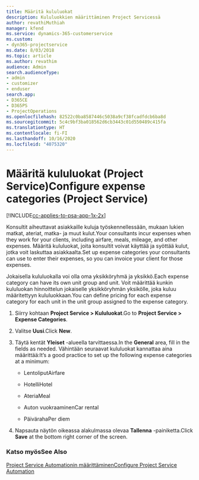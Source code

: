 ```yaml
---
title: Määritä kululuokat
description: Kululuokkien määrittäminen Project Servicessä
author: revathiMuthiah
manager: kfend
ms.service: dynamics-365-customerservice
ms.custom:
- dyn365-projectservice
ms.date: 8/03/2018
ms.topic: article
ms.author: revathim
audience: Admin
search.audienceType:
- admin
- customizer
- enduser
search.app:
- D365CE
- D365PS
- ProjectOperations
ms.openlocfilehash: 82522c0ba8587446c5038a9cf38fcadfdcb6ba8d
ms.sourcegitcommit: 5c4c9bf3ba018562d6cb3443c01d550489c415fa
ms.translationtype: HT
ms.contentlocale: fi-FI
ms.lasthandoff: 10/16/2020
ms.locfileid: "4075320"
---
```

# <a name="configure-expense-categories-project-service"></a><span data-ttu-id="190a3-103">Määritä kululuokat (Project Service)</span><span class="sxs-lookup"><span data-stu-id="190a3-103">Configure expense categories (Project Service)</span></span>

[!INCLUDE[cc-applies-to-psa-app-1x-2x](../includes/cc-applies-to-psa-app-1x-2x.md)]

<span data-ttu-id="190a3-104">Konsultit aiheuttavat asiakkaille kuluja työskennellessään, mukaan lukien matkat, ateriat, matka- ja muut kulut.</span><span class="sxs-lookup"><span data-stu-id="190a3-104">Your consultants incur expenses when they work for your clients, including airfare, meals, mileage, and other expenses.</span></span> <span data-ttu-id="190a3-105">Määritä kululuokat, joita konsultit voivat käyttää ja syöttää kulut, jotka voit laskuttaa asiakkaalta.</span><span class="sxs-lookup"><span data-stu-id="190a3-105">Set up expense categories your consultants can use to enter their expenses, so you can invoice your client for those expenses.</span></span>  
  
<span data-ttu-id="190a3-106">Jokaisella kululuokalla voi olla oma yksikköryhmä ja yksikkö.</span><span class="sxs-lookup"><span data-stu-id="190a3-106">Each expense category can have its own unit group and unit.</span></span> <span data-ttu-id="190a3-107">Voit määrittää kunkin kululuokan hinnoittelun jokaiselle yksikköryhmän yksikölle, joka kuluu määritettyyn kululuokkaan.</span><span class="sxs-lookup"><span data-stu-id="190a3-107">You can define pricing for each expense category for each unit in the unit group assigned to the expense category.</span></span>  
  
1.  <span data-ttu-id="190a3-108">Siirry kohtaan **Project Service > Kululuokat**.</span><span class="sxs-lookup"><span data-stu-id="190a3-108">Go to **Project Service > Expense Categories**.</span></span>  
  
2.  <span data-ttu-id="190a3-109">Valitse **Uusi**.</span><span class="sxs-lookup"><span data-stu-id="190a3-109">Click **New**.</span></span>  
  
3.  <span data-ttu-id="190a3-110">Täytä kentät **Yleiset** -alueella tarvittaessa.</span><span class="sxs-lookup"><span data-stu-id="190a3-110">In the **General** area, fill in the fields as needed.</span></span> <span data-ttu-id="190a3-111">Vähintään seuraavat kululuokat kannattaa aina määrittää:</span><span class="sxs-lookup"><span data-stu-id="190a3-111">It’s a good practice to set up the following expense categories at a minimum:</span></span>  
  
    -   <span data-ttu-id="190a3-112">Lentoliput</span><span class="sxs-lookup"><span data-stu-id="190a3-112">Airfare</span></span>  
  
    -   <span data-ttu-id="190a3-113">Hotelli</span><span class="sxs-lookup"><span data-stu-id="190a3-113">Hotel</span></span>  
  
    -   <span data-ttu-id="190a3-114">Ateria</span><span class="sxs-lookup"><span data-stu-id="190a3-114">Meal</span></span>  
  
    -   <span data-ttu-id="190a3-115">Auton vuokraaminen</span><span class="sxs-lookup"><span data-stu-id="190a3-115">Car rental</span></span>  
  
    -   <span data-ttu-id="190a3-116">Päiväraha</span><span class="sxs-lookup"><span data-stu-id="190a3-116">Per diem</span></span>  
  
4.  <span data-ttu-id="190a3-117">Napsauta näytön oikeassa alakulmassa olevaa **Tallenna** -painiketta.</span><span class="sxs-lookup"><span data-stu-id="190a3-117">Click **Save** at the bottom right corner of the screen.</span></span>  
  
### <a name="see-also"></a><span data-ttu-id="190a3-118">Katso myös</span><span class="sxs-lookup"><span data-stu-id="190a3-118">See Also</span></span>  
 [<span data-ttu-id="190a3-119">Project Service Automationin määrittäminen</span><span class="sxs-lookup"><span data-stu-id="190a3-119">Configure Project Service Automation</span></span>](../psa/configure.md)
